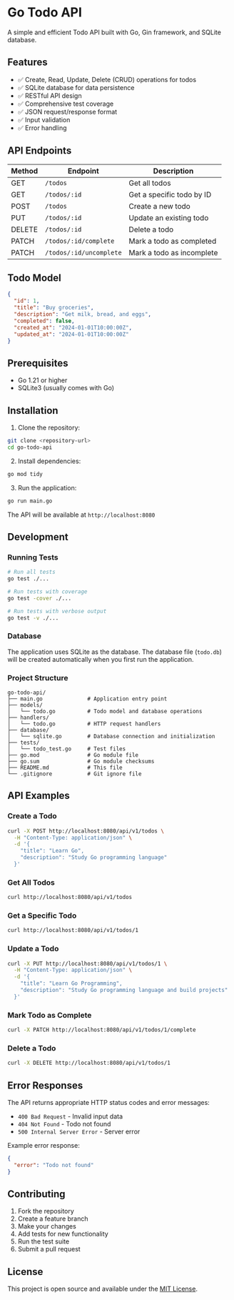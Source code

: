 # Go Todo API

A simple and efficient Todo API built with Go, Gin framework, and SQLite database.

## Features

- ✅ Create, Read, Update, Delete (CRUD) operations for todos
- ✅ SQLite database for data persistence
- ✅ RESTful API design
- ✅ Comprehensive test coverage
- ✅ JSON request/response format
- ✅ Input validation
- ✅ Error handling

## API Endpoints

| Method | Endpoint | Description |
|--------|----------|-------------|
| GET | `/todos` | Get all todos |
| GET | `/todos/:id` | Get a specific todo by ID |
| POST | `/todos` | Create a new todo |
| PUT | `/todos/:id` | Update an existing todo |
| DELETE | `/todos/:id` | Delete a todo |
| PATCH | `/todos/:id/complete` | Mark a todo as completed |
| PATCH | `/todos/:id/uncomplete` | Mark a todo as incomplete |

## Todo Model

```json
{
  "id": 1,
  "title": "Buy groceries",
  "description": "Get milk, bread, and eggs",
  "completed": false,
  "created_at": "2024-01-01T10:00:00Z",
  "updated_at": "2024-01-01T10:00:00Z"
}
```

## Prerequisites

- Go 1.21 or higher
- SQLite3 (usually comes with Go)

## Installation

1. Clone the repository:
```bash
git clone <repository-url>
cd go-todo-api
```

2. Install dependencies:
```bash
go mod tidy
```

3. Run the application:
```bash
go run main.go
```

The API will be available at `http://localhost:8080`

## Development

### Running Tests

```bash
# Run all tests
go test ./...

# Run tests with coverage
go test -cover ./...

# Run tests with verbose output
go test -v ./...
```

### Database

The application uses SQLite as the database. The database file (`todo.db`) will be created automatically when you first run the application.

### Project Structure

```
go-todo-api/
├── main.go              # Application entry point
├── models/
│   └── todo.go          # Todo model and database operations
├── handlers/
│   └── todo.go          # HTTP request handlers
├── database/
│   └── sqlite.go        # Database connection and initialization
├── tests/
│   └── todo_test.go     # Test files
├── go.mod               # Go module file
├── go.sum               # Go module checksums
├── README.md            # This file
└── .gitignore           # Git ignore file
```

## API Examples

### Create a Todo

```bash
curl -X POST http://localhost:8080/api/v1/todos \
  -H "Content-Type: application/json" \
  -d '{
    "title": "Learn Go",
    "description": "Study Go programming language"
  }'
```

### Get All Todos

```bash
curl http://localhost:8080/api/v1/todos
```

### Get a Specific Todo

```bash
curl http://localhost:8080/api/v1/todos/1
```

### Update a Todo

```bash
curl -X PUT http://localhost:8080/api/v1/todos/1 \
  -H "Content-Type: application/json" \
  -d '{
    "title": "Learn Go Programming",
    "description": "Study Go programming language and build projects"
  }'
```

### Mark Todo as Complete

```bash
curl -X PATCH http://localhost:8080/api/v1/todos/1/complete
```

### Delete a Todo

```bash
curl -X DELETE http://localhost:8080/api/v1/todos/1
```

## Error Responses

The API returns appropriate HTTP status codes and error messages:

- `400 Bad Request` - Invalid input data
- `404 Not Found` - Todo not found
- `500 Internal Server Error` - Server error

Example error response:
```json
{
  "error": "Todo not found"
}
```

## Contributing

1. Fork the repository
2. Create a feature branch
3. Make your changes
4. Add tests for new functionality
5. Run the test suite
6. Submit a pull request

## License

This project is open source and available under the [MIT License](LICENSE). 